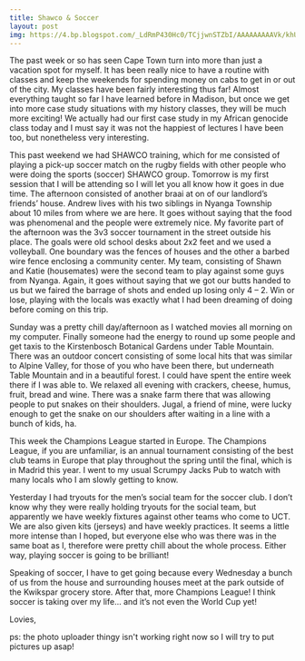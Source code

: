 ```yaml
---
title: Shawco & Soccer
layout: post
img: https://4.bp.blogspot.com/_LdRmP430Hc0/TCjjwnSTZbI/AAAAAAAAAVk/khUfQDatLok/s800/IMG_7966.JPG
---
```


The past week or so has seen Cape Town turn into more than just a vacation spot for myself. It has been really nice to have a routine with classes and keep the weekends for spending money on cabs to get in or out of the city. My classes have been fairly interesting thus far! Almost everything taught so far I have learned before in Madison, but once we get into more case study situations with my history classes, they will be much more exciting! We actually had our first case study in my African genocide class today and I must say it was not the happiest of lectures I have been too, but nonetheless very interesting. 

This past weekend we had SHAWCO training, which for me consisted of playing a pick-up soccer match on the rugby fields with other people who were doing the sports (soccer) SHAWCO group. Tomorrow is my first session that I will be attending so I will let you all know how it goes in due time. The afternoon consisted of another braai at on of our landlord’s friends’ house. Andrew lives with his two siblings in Nyanga Township about 10 miles from where we are here. It goes without saying that the food was phenomenal and the people were extremely nice. My favorite part of the afternoon was the 3v3 soccer tournament in the street outside his place. The goals were old school desks about 2x2 feet and we used a volleyball. One boundary was the fences of houses and the other a barbed wire fence enclosing a community center. My team, consisting of Shawn and Katie (housemates) were the second team to play against some guys from Nyanga. Again, it goes without saying that we got our butts handed to us but we faired the barrage of shots and ended up losing only 4 – 2. Win or lose, playing with the locals was exactly what I had been dreaming of doing before coming on this trip. 

Sunday was a pretty chill day/afternoon as I watched movies all morning on my computer. Finally someone had the energy to round up some people and get taxis to the Kirstenbosch Botanical Gardens under Table Mountain. There was an outdoor concert consisting of some local hits that was similar to Alpine Valley, for those of you who have been there, but underneath Table Mountain and in a beautiful forest. I could have spent the entire week there if I was able to. We relaxed all evening with crackers, cheese, humus, fruit, bread and wine. There was a snake farm there that was allowing people to put snakes on their shoulders. Jugal, a friend of mine, were lucky enough to get the snake on our shoulders after waiting in a line with a bunch of kids, ha. 

This week the Champions League started in Europe. The Champions League, if you are unfamiliar, is an annual tournament consisting of the best club teams in Europe that play throughout the spring until the final, which is in Madrid this year. I went to my usual Scrumpy Jacks Pub to watch with many locals who I am slowly getting to know. 

Yesterday I had tryouts for the men’s social team for the soccer club. I don’t know why they were really holding tryouts for the social team, but apparently we have weekly fixtures against other teams who come to UCT. We are also given kits (jerseys) and have weekly practices. It seems a little more intense than I hoped, but everyone else who was there was in the same boat as I, therefore were pretty chill about the whole process. Either way, playing soccer is going to be brilliant!

Speaking of soccer, I have to get going because every Wednesday a bunch of us from the house and surrounding houses meet at the park outside of the Kwikspar grocery store. After that, more Champions League! I think soccer is taking over my life… and it’s not even the World Cup yet! 

Lovies,

ps: the photo uploader thingy isn't working right now so I will try to put pictures up asap!